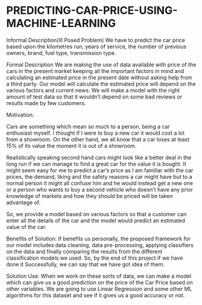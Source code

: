 # PREDICTING-CAR-PRICE-USING-MACHINE-LEARNING

Informal Description(Ill Posed Problem)
We have to predict the car price based upon the kilometres run, years of service, the number of previous owners, brand, fuel type, transmission type. 

Formal Description
We are making the use of data available with price of the cars in the present market keeping all the important factors in mind and calculating an estimated price in the present date without asking help from a third party. Our model will calculate the estimated price will depend on the various factors and current news.
We will make a model with the right amount of test data so that it wouldn’t depend on some bad reviews or results made by few customers. 

Motivation:

Cars are something which mean so much to a person, being a car enthusiast myself. I thought if I were to buy a new car it would cost a lot from a showroom. On the other hand, we all know that a car loses at least 15% of its value the moment it is out of a showroom. 

Realistically speaking second hand cars might look like a better deal in the long run if we can manage to find a great car for the value it is bought. It might seem easy for me to predict a car’s price as I am familiar with the car prices, the demand, liking and the safety reasons a car might have but to a normal person it might all confuse him and he would instead get a new one or a person who wants to buy a second vehicle who doesn’t  have any prior knowledge of markets and how they should be priced will be taken advantage of.

So, we provide a model based on various factors so that a customer can enter all the details of the car and the model would predict an estimated value of the car.
	

Benefits of Solution:
	If  benefits us personally, the proposed framework for our model includes data cleaning, data pre-processing, applying classifiers on the data and finally comparing the results from the different classification models we used. So, by the end of this project if we have done it Successfully, we can say that we have got idea of them.

Solution Use:
	 When we work on these sorts of data, we can make a model which can give us a good prediction on the price of the Car Price based on other variables. We are going to use Linear Regression and some other ML algorithms for this dataset and see if it gives us a good accuracy or not.

